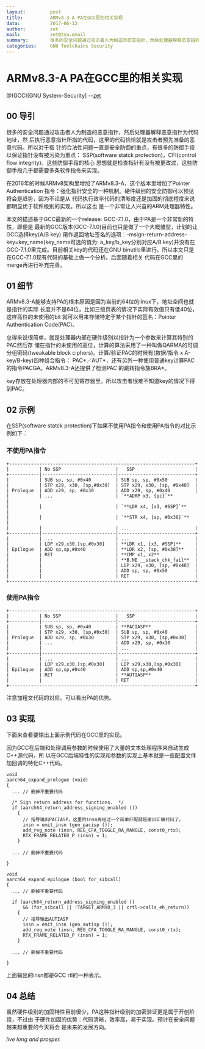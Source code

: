 ```yaml
---
layout:         post
title:          ARMv8.3-A PA在GCC里的相关实现
data:           2017-06-12
auther:         zet
mail:           zet@tya.email
summary:        很多的安全问题通过攻击者人为制造的恶意指针，然后处理器解释恶意指针为代码地址，然后执行恶意指针所指的代码，这里的代码恰恰就是攻击者预先准备的恶意代码。所以对于指针的合法性问题一直是安全防御的重点。针对此ARMv8.3-A引入了一指针验证指令。
categories:     GNU Toolchains Security
---
```



# ARMv8.3-A PA在GCC里的相关实现
@(GCC)[GNU System-Security]
        --[zet](https://github.com/fanfuqiang)


## 00 导引

很多的安全问题通过攻击者人为制造的恶意指针，然后处理器解释恶意指针为代码地址，然
后执行恶意指针所指的代码，这里的代码恰恰就是攻击者预先准备的恶意代码。所以对于指
针的合法性问题一直是安全防御的重点，有很多的防御手段以保证指针没有被污染为重点：
SSP(software statck protection)，CFI(control flow integrity)。这些防御手段的核心
思想就是检查指针有没有被更改过，这些防御手段几乎都需要多条软件指令来实现。

在2016年的时候ARMv8架构里增加了ARMv8.3-A，这个版本里增加了Pointer Authentication
指令：强化指针安全的一种机制。硬件级别的安全防御可以预见将会是趋势，因为不论是从
代码执行效率代码的清晰度还是加固的彻底程度来说都明显优于软件级别的实现。所以这也
是一个非常让人兴奋的ARM处理器特性。

本文的描述基于GCC最新的一个release: GCC-7.1.0，由于PA是一个非常新的特性，即便是
最新的GCC版本(GCC-7.1.0)目前也只是做了一个大概雏型，计划的让GCC选择key(A/B key)
用作返回地址签名的选项：-msign-return-address-key=key_name(key_name可选的值为:
a_key/b_key分别对应A/B key)并没有在GCC-7.1.0里完成。目前相关key的代码还在GNU 
binutils里进行。所以本文只是在GCC-7.1.0现有代码的基础上做一个分析。后面随着相关
代码在GCC里的merge再进行补充完善。


## 01 细节

ARMv8.3-A能够支持PA的根本原因是因为当前的64位的linux下，地址空间也就是指针的实际
长度并不是64位，比如三级页表的情况下实际有效值只有低40位，这样高位的未使用的bit
就可以用来存储特定于某个指针的签名：Pointer Authentication Code(PAC)。

总得来说很简单，就是处理器内部在硬件级别以指针为一个参数来计算其特别的PAC然后存
储在指针的未使用的高位，计算的算法采用了一种叫做QARMA的可调分组密码(tweakable 
block ciphers)。计算/验证PAC的时候有(数据/指令 x A-key/B-key)四种组合指令：
PAC\*／AUT\*，还有另外一种使用普通key计算PAC的指令PACGA。ARMv8.3-A还提供了检测PAC
的跳转指令族BRA\*。

key存放在处理器内部的不可见寄存器里。所以攻击者很难不知道key的情况下得到PAC。


## 02 示例

在SSP(software statck protection)下如果不使用PA指令和使用PA指令的对比示例如下：

###  不使用PA指令

```
+--------------------------------------------------------------------+
|           | No SSP                    |   SSP                      |
+-----------|---------------------------|----------------------------+
|           | SUB sp, sp, #0x40         | SUB sp, sp, #0x50          |
|           | STP x29, x30, [sp,#0x30]  | STP x29, x30, [sp, #0x40]  |
| Prologue  | ADD x29, sp, #0x30        | ADD x29, sp, #0x40         |
|           | ...                       | `**ADRP x3, {pc}`**          |
|           |                           | `**LDR x4, [x3, #SSP]`**     |
|           |                           | `**STR x4, [sp, #0x38]`**    |
|           |                           | ...                        |
+-----------|---------------------------|----------------------------+
|           | ...                       | ...                        |
|           | LDP x29,x30,[sp,#0x30]    | **LDR x1, [x3, #SSP]**     |
| Epilogue  | ADD sp,sp,#0x40           | **LDR x2, [sp, #0x38]**    |
|           | RET                       | **CMP x1, x2**             |
|           |                           | **B.NE __stack_chk_fail**  |
|           |                           | LDP x29, x30, [sp, #0x40]  |
|           |                           | ADD sp, sp, #0x50          |
|           |                           | RET                        |
+--------------------------------------------------------------------+

```

### 使用PA指令

```
+--------------------------------------------------------------------+
|           | No SSP                    |   SSP                      |
+-----------|---------------------------|----------------------------+
|           | SUB sp, sp, #0x40         | **PACIASP**                |
|           | STP x29, x30, [sp,#0x30]  | SUB sp, sp, #0x40          |
| Prologue  | ADD x29, sp, #0x30        | STP x29, x30, [sp,#0x30]   |
|           | ...                       | ADD x29, sp, #0x30         |
|           |                           | ...                        |
+-----------|---------------------------|----------------------------+
|           | ...                       | ...                        |
|           | LDP x29,x30,[sp,#0x30]    | LDP x29,x30,[sp,#0x30]     |
| Epilogue  | ADD sp,sp,#0x40           | ADD sp,sp,#0x40            |
|           | RET                       | **AUTIASP**                |
|           |                           | RET                        |
+--------------------------------------------------------------------+

```

注意加粗文代码的对应。可以看出PA的优势。


## 03 实现

下面来查看要输出上面示例代码在GCC里的实现。

因为GCC在后端和处理调用参数的时候使用了大量的文本处理程序来自动生成C++源代码，所
以在GCC后端特性的实现和参数的实现上基本就是一些配置文件加回调的特化C++代码。

```
void
aarch64_expand_prologue (void)
{
  ... // 删掉不重要代码

  /* Sign return address for functions.  */
  if (aarch64_return_address_signing_enabled ())
    {
      // 指导输出PACIASP，这里的insn再经过一个简单匹配就是输出汇编代码了。
      insn = emit_insn (gen_pacisp ());
      add_reg_note (insn, REG_CFA_TOGGLE_RA_MANGLE, const0_rtx);
      RTX_FRAME_RELATED_P (insn) = 1;
    }

  ... // 删掉不重要代码

}

void
aarch64_expand_epilogue (bool for_sibcall)
{
  ... // 删掉不重要代码

  if (aarch64_return_address_signing_enabled ()
      && (for_sibcall || !TARGET_ARMV8_3 || crtl->calls_eh_return))
    {
      // 指导输出AUTIASP
      insn = emit_insn (gen_autisp ());
      add_reg_note (insn, REG_CFA_TOGGLE_RA_MANGLE, const0_rtx);
      RTX_FRAME_RELATED_P (insn) = 1;
    }

  ... // 删掉不重要代码

}

```

上面输出的insn都是GCC rtl的一种表示。


## 04 总结

虽然硬件级别的加固特性目前很少，PA这种指针级别的加密验证更是属于开创阶段，不过由
于硬件加固的优势：代码清晰，效率高，易于实现。预计在安全问题越来越重要的今天将会
是未来的发展方向。

*live long and prosper.*
